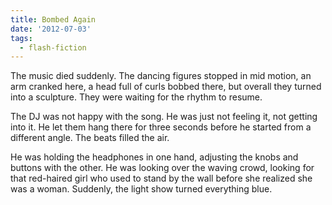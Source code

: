 ```yaml
---
title: Bombed Again
date: '2012-07-03'
tags:
  - flash-fiction
---
```


The music died suddenly. The dancing figures stopped in mid motion, an arm
cranked here, a head full of curls bobbed there, but overall they turned into a
sculpture. They were waiting for the rhythm to resume.

<!-- truncate -->

The DJ was not happy with the song. He was just not feeling it, not getting into
it. He let them hang there for three seconds before he started from a different
angle. The beats filled the air.

He was holding the headphones in one hand, adjusting the knobs and buttons with
the other. He was looking over the waving crowd, looking for that red-haired
girl who used to stand by the wall before she realized she was a woman.
Suddenly, the light show turned everything blue.
